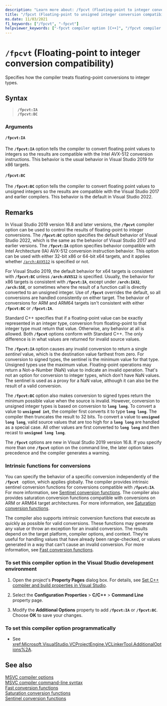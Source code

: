 ```yaml
---
description: "Learn more about: /fpcvt (Floating-point to integer conversion compatibility)"
title: "/fpcvt (Floating-point to unsigned integer conversion compatibility)"
ms.date: 11/03/2021
f1_keywords: ["/fpcvt", "-fpcvt"]
helpviewer_keywords: ["-fpcvt compiler option [C++]", "/fpcvt compiler option [C++]"]
---
```

# `/fpcvt` (Floating-point to integer conversion compatibility)

Specifies how the compiler treats floating-point conversions to integer types.

## Syntax

> **`/fpcvt:IA`**\
> **`/fpcvt:BC`**

### Arguments

#### <a name="fpcvt-ia"></a> `/fpcvt:IA`

The **`/fpcvt:IA`** option tells the compiler to convert floating point values to integers so the results are compatible with the Intel AVX-512 conversion instructions. This behavior is the usual behavior in Visual Studio 2019 for x86 targets.

#### <a name="fpcvt-bc"></a> `/fpcvt:BC`

The **`/fpcvt:BC`** option tells the compiler to convert floating point values to unsigned integers so the results are compatible with the Visual Studio 2017 and earlier compilers. This behavior is the default in Visual Studio 2022.

## Remarks

In Visual Studio 2019 version 16.8 and later versions, the **`/fpcvt`** compiler option can be used to control the results of floating-point to integer conversions. The **`/fpcvt:BC`** option specifies the default behavior of Visual Studio 2022, which is the same as the behavior of Visual Studio 2017 and earlier versions. The **`/fpcvt:IA`** option specifies behavior compatible with Intel Architecture (IA) AVX-512 conversion instruction behavior. This option can be used with either 32-bit x86 or 64-bit x64 targets, and it applies whether [`/arch:AVX512`](arch-x86.md) is specified or not.

For Visual Studio 2019, the default behavior for x64 targets is consistent with **`/fpcvt:BC`** unless **`/arch:AVX512`** is specified. Usually, the behavior for x86 targets is consistent with **`/fpcvt:IA`**, except under **`/arch:IA32`**, **`/arch:SSE`**, or sometimes where the result of a function call is directly converted to an unsigned integer. Use of **`/fpcvt`** overrides the default, so all conversions are handled consistently on either target. The behavior of conversions for ARM and ARM64 targets isn't consistent with either **`/fpcvt:BC`** or **`/fpcvt:IA`**.

Standard C++ specifies that if a floating-point value can be exactly represented in an integer type, conversion from floating-point to that integer type must return that value. Otherwise, any behavior at all is allowed. Both **`/fpcvt`** options conform with Standard C++. The only difference is in what values are returned for invalid source values.

The **`/fpcvt:IA`** option causes any invalid conversion to return a single *sentinel* value, which is the destination value farthest from zero. For conversion to signed types, the sentinel is the minimum value for that type. Unsigned types use the maximum value. Floating-point operations may return a Not-a-Number (NaN) value to indicate an invalid operation. That's not an option for conversion to integer types, which don't have NaN values. The sentinel is used as a proxy for a NaN value, although it can also be the result of a valid conversion.

The **`/fpcvt:BC`** option also makes conversion to signed types return the minimum possible value when the source is invalid. However, conversion to unsigned integer types is based on conversion to **`long long`**. To convert a value to **`unsigned int`**, the compiler first converts it to type **`long long`**. The compiler then truncates the result to 32 bits. To convert a value to **`unsigned long long`**, valid source values that are too high for a **`long long`** are handled as a special case. All other values are first converted to **`long long`** and then recast to **`unsigned long long`**.

The **`/fpcvt`** options are new in Visual Studio 2019 version 16.8. If you specify more than one **`/fpcvt`** option on the command line, the later option takes precedence and the compiler generates a warning.

### Intrinsic functions for conversions

You can specify the behavior of a specific conversion independently of the **`/fpcvt `** option, which applies globally. The compiler provides intrinsic sentinel conversion functions for conversions compatible with **`/fpcvt:IA`**. For more information, see [Sentinel conversion functions](../../intrinsics/sentinel-conversion-functions.md). The compiler also provides saturation conversion functions compatible with conversions on ARM or ARM64 target architectures. For more information, see [Saturation conversion functions](../../intrinsics/saturation-conversion-functions.md).

The compiler also supports intrinsic conversion functions that execute as quickly as possible for valid conversions. These functions may generate any value or throw an exception for an invalid conversion. The results depend on the target platform, compiler options, and context. They're useful for handling values that have already been range-checked, or values generated in a way that can't cause an invalid conversion. For more information, see [Fast conversion functions](../../intrinsics/fast-conversion-functions.md).

### To set this compiler option in the Visual Studio development environment

1. Open the project's **Property Pages** dialog box. For details, see [Set C++ compiler and build properties in Visual Studio](../working-with-project-properties.md).

1. Select the **Configuration Properties** > **C/C++** > **Command Line** property page.

1. Modify the **Additional Options** property to add **`/fpcvt:IA`** or **`/fpcvt:BC`**. Choose **OK** to save your changes.

### To set this compiler option programmatically

- See <xref:Microsoft.VisualStudio.VCProjectEngine.VCLinkerTool.AdditionalOptions%2A>.

## See also

[MSVC compiler options](compiler-options.md)\
[MSVC compiler command-line syntax](compiler-command-line-syntax.md)\
[Fast conversion functions](../../intrinsics/fast-conversion-functions.md)\
[Saturation conversion functions](../../intrinsics/saturation-conversion-functions.md)\
[Sentinel conversion functions](../../intrinsics/sentinel-conversion-functions.md)
